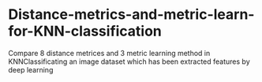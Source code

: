 # Distance-metrics-and-metric-learn-for-KNN-classification
Compare 8 distance metrices and 3 metric learning method in KNNClassificating an image dataset which has been extracted features by deep learning
